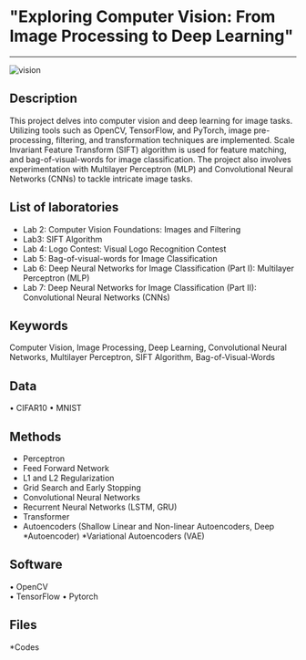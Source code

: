# "Exploring Computer Vision: From Image Processing to Deep Learning"
---
![vision](https://github.com/alecruces/CompVisionExploration/assets/67338986/320fa4e3-3a91-46d4-bba5-fb78b99229d5)

##  Description 

This project delves into computer vision and deep learning for image tasks. Utilizing tools such as OpenCV, TensorFlow, and PyTorch, image pre-processing, filtering, and transformation techniques are implemented. Scale Invariant Feature Transform (SIFT) algorithm is used for feature matching, and bag-of-visual-words for image classification. The project also involves experimentation with Multilayer Perceptron (MLP) and Convolutional Neural Networks (CNNs) to tackle intricate image tasks.

## List of laboratories
* Lab 2: Computer Vision Foundations: Images and Filtering
* Lab3: SIFT Algorithm
* Lab 4: Logo Contest: Visual Logo Recognition Contest
* Lab 5: Bag-of-visual-words for Image Classification
* Lab 6:  Deep Neural Networks for Image Classification (Part I): Multilayer
Perceptron (MLP)
* Lab 7: Deep Neural Networks for Image Classification (Part II): Convolutional Neural Networks (CNNs)

##  Keywords
Computer Vision, Image Processing, Deep Learning, Convolutional Neural Networks, Multilayer Perceptron, SIFT Algorithm, Bag-of-Visual-Words

##  Data
•	CIFAR10
•	MNIST

## Methods
* Perceptron
* Feed Forward Network
* L1 and L2 Regularization
* Grid Search and Early Stopping
* Convolutional Neural Networks
* Recurrent Neural Networks (LSTM, GRU)
* Transformer
* Autoencoders (Shallow Linear and Non-linear Autoencoders, Deep *Autoencoder)
*Variational Autoencoders (VAE)

## Software
•	OpenCV	
•	TensorFlow
•	Pytorch

## Files  
*Codes

